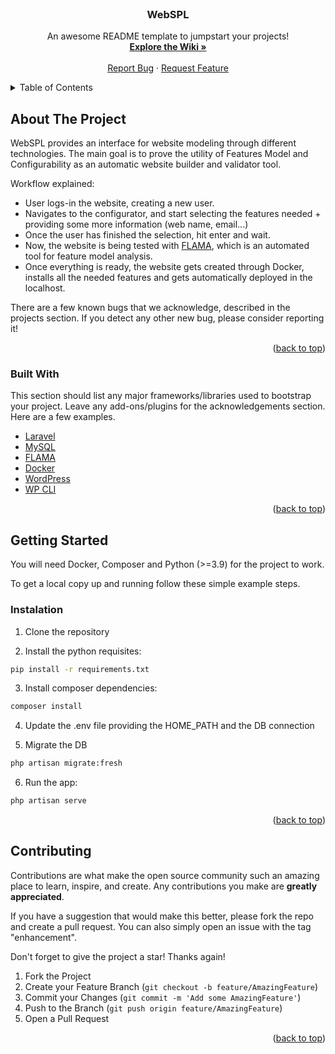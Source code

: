 <div id="top"></div>
<br />
<div align="center">

  <h3 align="center">WebSPL</h3>

  <p align="center">
    An awesome README template to jumpstart your projects!
    <br />
    <a href="https://github.com/diverso-lab/webspl/wiki"><strong>Explore the Wiki »</strong></a>
    <br />
    <br />
    <a href="https://github.com/diverso-lab/webspl/issues">Report Bug</a>
    ·
    <a href="https://github.com/diverso-lab/webspl/issues">Request Feature</a>
  </p>
</div>



<!-- TABLE OF CONTENTS -->
<details>
  <summary>Table of Contents</summary>
  <ol>
    <li>
      <a href="#about-the-project">About The Project</a>
      <ul>
        <li><a href="#built-with">Built With</a></li>
      </ul>
    </li>
    <li>
      <a href="#getting-started">Getting Started</a>
      <ul>
        <li><a href="#installation">Installation</a></li>
      </ul>
    </li>
    <li><a href="#contributing">Contributing</a></li>
  </ol>
</details>



<!-- ABOUT THE PROJECT -->
## About The Project

WebSPL provides an interface for website modeling through different technologies. The main goal is to prove the utility of Features Model and Configurability as an automatic website builder and validator tool.

Workflow explained:
* User logs-in the website, creating a new user.
* Navigates to the configurator, and start selecting the features needed + providing some more information (web name, email...)
* Once the user has finished the selection, hit enter and wait. 
* Now, the website is being tested with [FLAMA](https://github.com/diverso-lab/core), which is an automated tool for feature model analysis.
* Once everything is ready, the website gets created through Docker, installs all the needed features and gets automatically deployed in the localhost.

There are a few known bugs that we acknowledge, described in the projects section. If you detect any other new bug, please consider reporting it!

<p align="right">(<a href="#top">back to top</a>)</p>



### Built With

This section should list any major frameworks/libraries used to bootstrap your project. Leave any add-ons/plugins for the acknowledgements section. Here are a few examples.

* [Laravel](https://laravel.com)
* [MySQL](https://www.mysql.com/)
* [FLAMA](https://github.com/diverso-lab/core)
* [Docker](https://www.docker.com/)
* [WordPress](https://wordpress.org)
* [WP CLI](https://wp-cli.org/es/)

<p align="right">(<a href="#top">back to top</a>)</p>



<!-- GETTING STARTED -->
## Getting Started

You will need Docker, Composer and Python (>=3.9) for the project to work.

To get a local copy up and running follow these simple example steps.

### Instalation

1. Clone the repository

2. Install the python requisites:
  ```sh
  pip install -r requirements.txt
  ```
3. Install composer dependencies:
  ```sh
  composer install
  ```
4. Update the .env file providing the HOME_PATH and the DB connection

5. Migrate the DB
  ```sh
  php artisan migrate:fresh
  ```
6. Run the app:
  ```sh
  php artisan serve
  ```

<p align="right">(<a href="#top">back to top</a>)</p>

<!-- CONTRIBUTING -->
## Contributing

Contributions are what make the open source community such an amazing place to learn, inspire, and create. Any contributions you make are **greatly appreciated**.

If you have a suggestion that would make this better, please fork the repo and create a pull request. You can also simply open an issue with the tag "enhancement".

Don't forget to give the project a star! Thanks again!

1. Fork the Project
2. Create your Feature Branch (`git checkout -b feature/AmazingFeature`)
3. Commit your Changes (`git commit -m 'Add some AmazingFeature'`)
4. Push to the Branch (`git push origin feature/AmazingFeature`)
5. Open a Pull Request

<p align="right">(<a href="#top">back to top</a>)</p>

[contributors-url]: https://github.com/diverso-lab/webspl/graphs/contributors
[forks-url]: https://github.com/diverso-lab/webspl/network/members
[stars-url]: https://github.com/diverso-lab/webspl/stargazers
[issues-url]: https://github.com/diverso-lab/webspl/issues

